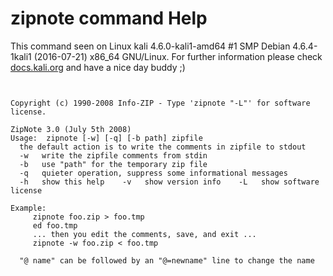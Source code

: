 # zipnote command Help

 This command seen on Linux kali 4.6.0-kali1-amd64 #1 SMP Debian 4.6.4-1kali1 (2016-07-21) x86_64 GNU/Linux. For further information please check [docs.kali.org](docs.kali.org) and have a nice day buddy ;) 

~~~


Copyright (c) 1990-2008 Info-ZIP - Type 'zipnote "-L"' for software license.

ZipNote 3.0 (July 5th 2008)
Usage:  zipnote [-w] [-q] [-b path] zipfile
  the default action is to write the comments in zipfile to stdout
  -w   write the zipfile comments from stdin
  -b   use "path" for the temporary zip file
  -q   quieter operation, suppress some informational messages
  -h   show this help    -v   show version info    -L   show software license

Example:
     zipnote foo.zip > foo.tmp
     ed foo.tmp
     ... then you edit the comments, save, and exit ...
     zipnote -w foo.zip < foo.tmp

  "@ name" can be followed by an "@=newname" line to change the name

~~~
